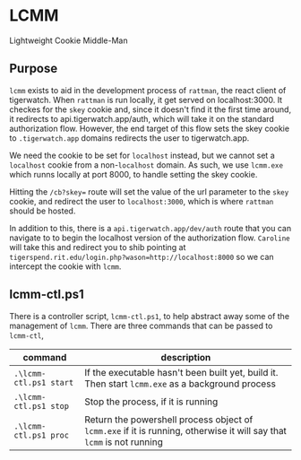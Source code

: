 # LCMM

Lightweight Cookie Middle-Man

## Purpose

`lcmm` exists to aid in the development process of `rattman`, the react client of tigerwatch. When `rattman` is run locally, it get served on localhost:3000. It checkes for the `skey` cookie and, since it doesn't find it the first time around, it redirects to api.tigerwatch.app/auth, which will take it on the standard authorization flow. However, the end target of this flow sets the skey cookie to `.tigerwatch.app` domains redirects the user to tigerwatch.app.

We need the cookie to be set for `localhost` instead, but we cannot set a `localhost` cookie from a non-`localhost` domain. As such, we use `lcmm.exe` which runns locally at port 8000, to handle setting the skey cookie.

Hitting the `/cb?skey=` route will set the value of the url parameter to the `skey` cookie, and redirect the user to `localhost:3000`, which is where `rattman` should be hosted.

In addition to this, there is a `api.tigerwatch.app/dev/auth` route that you can navigate to to begin the localhost version of the authorization flow. `Caroline` will take this and redirect you to shib pointing at `tigerspend.rit.edu/login.php?wason=http://localhost:8000` so we can intercept the cookie with `lcmm`.

## lcmm-ctl.ps1

There is a controller script, `lcmm-ctl.ps1`, to help abstract away some of the management of `lcmm`. There are three commands that can be passed to `lcmm-ctl`,

|command|description|
|---|---|
|`.\lcmm-ctl.ps1 start`|If the executable hasn't been built yet, build it. Then start `lcmm.exe` as a background process|
|`.\lcmm-ctl.ps1 stop`|Stop the process, if it is running|
|`.\lcmm-ctl.ps1 proc`|Return the powershell process object of `lcmm.exe` if it is running, otherwise it will say that `lcmm` is not running|






